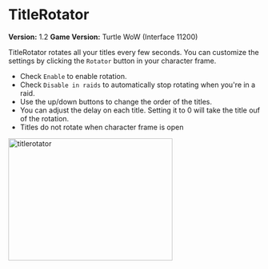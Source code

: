 # TitleRotator
**Version:** 1.2
**Game Version:** Turtle WoW (Interface 11200)

TitleRotator rotates all your titles every few seconds. You can customize the settings by clicking the `Rotator` button in your character frame.
* Check `Enable` to enable rotation.
* Check `Disable in raids` to automatically stop rotating when you're in a raid.
* Use the up/down buttons to change the order of the titles.
* You can adjust the delay on each title. Setting it to 0 will take the title ouf of the rotation.
* Titles do not rotate when character frame is open
<img width="328" height="245" alt="titlerotator" src="https://github.com/user-attachments/assets/5900e12c-62fb-4853-86e6-e8d5c5869103" />
